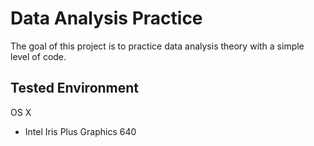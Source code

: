 # Data Analysis Practice

The goal of this project is to practice data analysis theory with a simple level of code.

## Tested Environment

OS X

* Intel Iris Plus Graphics 640